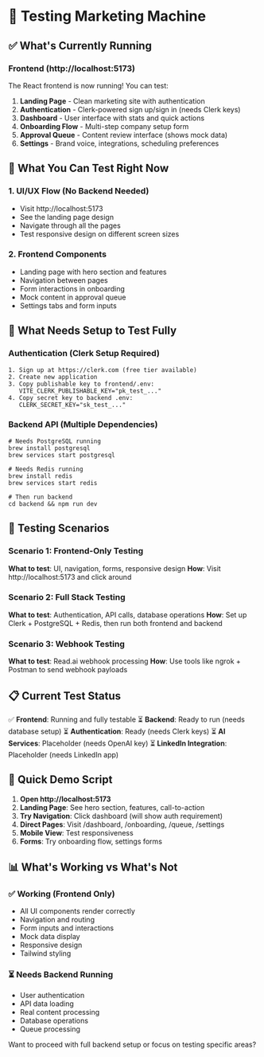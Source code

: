 # 🧪 Testing Marketing Machine

## ✅ **What's Currently Running**

### Frontend (http://localhost:5173)
The React frontend is now running! You can test:

1. **Landing Page** - Clean marketing site with authentication
2. **Authentication** - Clerk-powered sign up/sign in (needs Clerk keys)
3. **Dashboard** - User interface with stats and quick actions
4. **Onboarding Flow** - Multi-step company setup form
5. **Approval Queue** - Content review interface (shows mock data)
6. **Settings** - Brand voice, integrations, scheduling preferences

## 🔧 **What You Can Test Right Now**

### 1. **UI/UX Flow (No Backend Needed)**
- Visit http://localhost:5173
- See the landing page design
- Navigate through all the pages
- Test responsive design on different screen sizes

### 2. **Frontend Components**
- Landing page with hero section and features
- Navigation between pages
- Form interactions in onboarding
- Mock content in approval queue
- Settings tabs and form inputs

## 🚫 **What Needs Setup to Test Fully**

### Authentication (Clerk Setup Required)
```
1. Sign up at https://clerk.com (free tier available)
2. Create new application
3. Copy publishable key to frontend/.env:
   VITE_CLERK_PUBLISHABLE_KEY="pk_test_..."
4. Copy secret key to backend .env:
   CLERK_SECRET_KEY="sk_test_..."
```

### Backend API (Multiple Dependencies)
```
# Needs PostgreSQL running
brew install postgresql
brew services start postgresql

# Needs Redis running  
brew install redis
brew services start redis

# Then run backend
cd backend && npm run dev
```

## 🎯 **Testing Scenarios**

### Scenario 1: Frontend-Only Testing
**What to test**: UI, navigation, forms, responsive design
**How**: Visit http://localhost:5173 and click around

### Scenario 2: Full Stack Testing
**What to test**: Authentication, API calls, database operations
**How**: Set up Clerk + PostgreSQL + Redis, then run both frontend and backend

### Scenario 3: Webhook Testing  
**What to test**: Read.ai webhook processing
**How**: Use tools like ngrok + Postman to send webhook payloads

## 📋 **Current Test Status**

✅ **Frontend**: Running and fully testable
⏳ **Backend**: Ready to run (needs database setup)
⏳ **Authentication**: Ready (needs Clerk keys)
⏳ **AI Services**: Placeholder (needs OpenAI key)
⏳ **LinkedIn Integration**: Placeholder (needs LinkedIn app)

## 🚀 **Quick Demo Script**

1. **Open http://localhost:5173**
2. **Landing Page**: See hero section, features, call-to-action
3. **Try Navigation**: Click dashboard (will show auth requirement)
4. **Direct Pages**: Visit /dashboard, /onboarding, /queue, /settings
5. **Mobile View**: Test responsiveness
6. **Forms**: Try onboarding flow, settings forms

## 📊 **What's Working vs What's Not**

### ✅ Working (Frontend Only)
- All UI components render correctly
- Navigation and routing
- Form inputs and interactions  
- Mock data display
- Responsive design
- Tailwind styling

### ⏳ Needs Backend Running
- User authentication
- API data loading
- Real content processing
- Database operations
- Queue processing

Want to proceed with full backend setup or focus on testing specific areas?